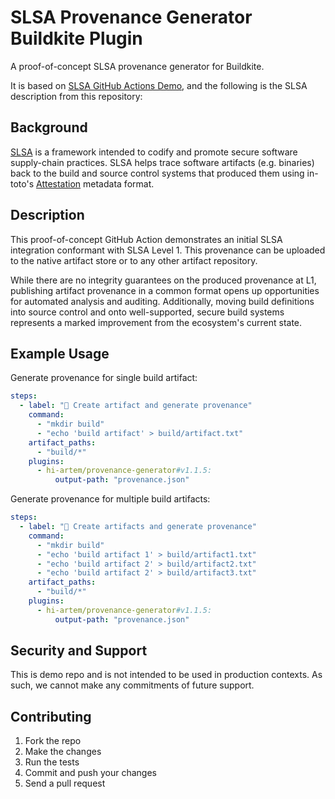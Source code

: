 # SLSA Provenance Generator Buildkite Plugin

A proof-of-concept SLSA provenance generator for Buildkite.

It is based on [SLSA GitHub Actions Demo](https://github.com/slsa-framework/github-actions-demo),
and the following is the SLSA description from this repository:

## Background

[SLSA](https://github.com/slsa-framework/slsa) is a framework intended to codify
and promote secure software supply-chain practices. SLSA helps trace software
artifacts (e.g. binaries) back to the build and source control systems that
produced them using in-toto's
[Attestation](https://github.com/in-toto/attestation/blob/main/spec/README.md)
metadata format.

## Description

This proof-of-concept GitHub Action demonstrates an initial SLSA integration
conformant with SLSA Level 1. This provenance can be uploaded to the native
artifact store or to any other artifact repository.

While there are no integrity guarantees on the produced provenance at L1,
publishing artifact provenance in a common format opens up opportunities for
automated analysis and auditing. Additionally, moving build definitions into
source control and onto well-supported, secure build systems represents a marked
improvement from the ecosystem's current state.

## Example Usage

Generate provenance for single build artifact:

```yml
steps:
  - label: "🔨 Create artifact and generate provenance"
    command:
      - "mkdir build"
      - "echo 'build artifact' > build/artifact.txt"
    artifact_paths:
      - "build/*"
    plugins:
      - hi-artem/provenance-generator#v1.1.5:
          output-path: "provenance.json"
```

Generate provenance for multiple build artifacts:

```yml
steps:
  - label: "🔨 Create artifacts and generate provenance"
    command:
      - "mkdir build"
      - "echo 'build artifact 1' > build/artifact1.txt"
      - "echo 'build artifact 2' > build/artifact2.txt"
      - "echo 'build artifact 2' > build/artifact3.txt"
    artifact_paths:
      - "build/*"
    plugins:
      - hi-artem/provenance-generator#v1.1.5:
          output-path: "provenance.json"
```

## Security and Support

This is demo repo and is not intended to be used in production contexts. 
As such, we cannot make any commitments of future support.

## Contributing

1. Fork the repo
2. Make the changes
3. Run the tests
4. Commit and push your changes
5. Send a pull request
